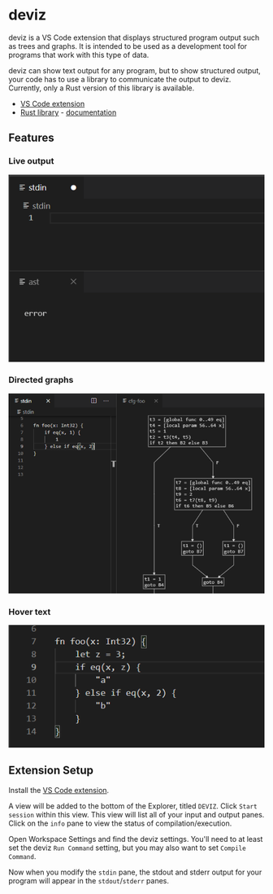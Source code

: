 # deviz

deviz is a VS Code extension that displays structured program output such as trees and graphs.
It is intended to be used as a development tool for programs that work with this type of data.

deviz can show text output for any program, but to show structured output, your code has to use
a library to communicate the output to deviz.
Currently, only a Rust version of this library is available.

* [VS Code extension](TODO)
* [Rust library](TODO) - [documentation](TODO)

## Features

### Live output

![tree output](images/tree.gif)

### Directed graphs

![graph output](images/graph.png)

### Hover text

![hover text](images/hover.gif)

## Extension Setup

Install the [VS Code extension](TODO).

A view will be added to the bottom of the Explorer, titled `DEVIZ`.
Click `Start session` within this view.
This view will list all of your input and output panes.
Click on the `info` pane to view the status of compilation/execution.

Open Workspace Settings and find the deviz settings.
You'll need to at least set the deviz `Run Command` setting, but you may also want to set
`Compile Command`.

Now when you modify the `stdin` pane, the stdout and stderr output for your program will appear
in the `stdout`/`stderr` panes.
